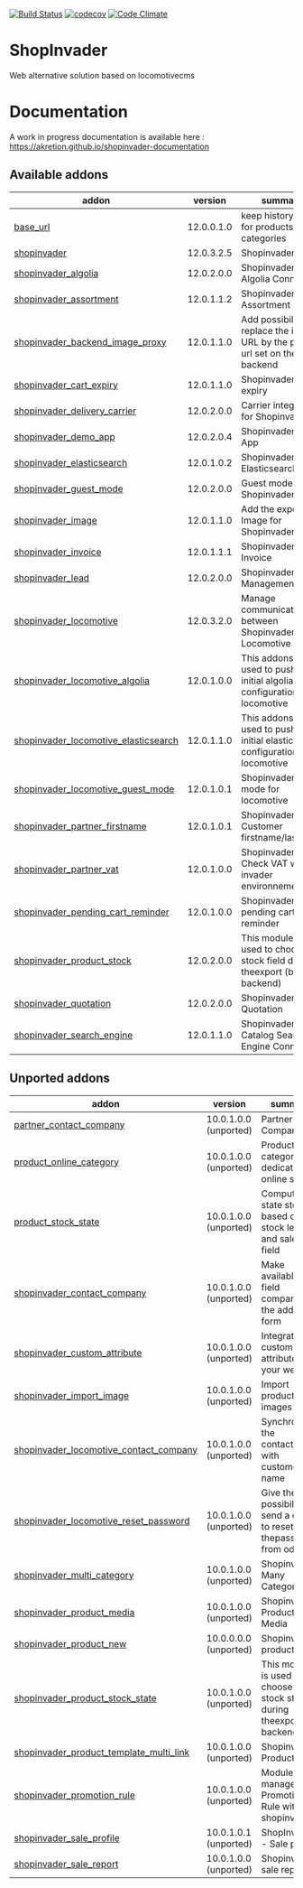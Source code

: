 [![Build Status](https://travis-ci.org/shopinvader/odoo-shopinvader.svg?branch=12.0)](https://travis-ci.org/shopinvader/odoo-shopinvader)
[![codecov](https://codecov.io/gh/shopinvader/odoo-shopinvader/branch/12.0/graph/badge.svg)](https://codecov.io/gh/shopinvader/odoo-shopinvader/branch/12.0)
[![Code Climate](https://codeclimate.com/github/shopinvader/odoo-shopinvader/badges/gpa.svg)](https://codeclimate.com/github/shopinvader/odoo-shopinvader)


ShopInvader
=================

Web alternative solution based on locomotivecms

Documentation
===============

A work in progress documentation is available here : https://akretion.github.io/shopinvader-documentation

[//]: # (addons)

Available addons
----------------
addon | version | summary
--- | --- | ---
[base_url](base_url/) | 12.0.0.1.0 | keep history of url for products & categories
[shopinvader](shopinvader/) | 12.0.3.2.5 | Shopinvader
[shopinvader_algolia](shopinvader_algolia/) | 12.0.2.0.0 | Shopinvader Algolia Connector
[shopinvader_assortment](shopinvader_assortment/) | 12.0.1.1.2 | Shopinvader Assortment
[shopinvader_backend_image_proxy](shopinvader_backend_image_proxy/) | 12.0.1.1.0 | Add possibility to replace the image URL by the proxy url set on the SE backend
[shopinvader_cart_expiry](shopinvader_cart_expiry/) | 12.0.1.1.0 | Shopinvader cart expiry
[shopinvader_delivery_carrier](shopinvader_delivery_carrier/) | 12.0.2.0.0 | Carrier integration for Shopinvader
[shopinvader_demo_app](shopinvader_demo_app/) | 12.0.2.0.4 | Shopinvader Demo App
[shopinvader_elasticsearch](shopinvader_elasticsearch/) | 12.0.1.0.2 | Shopinvader Elasticsearch
[shopinvader_guest_mode](shopinvader_guest_mode/) | 12.0.2.0.0 | Guest mode for Shopinvader
[shopinvader_image](shopinvader_image/) | 12.0.1.1.0 | Add the export of Image for Shopinvader
[shopinvader_invoice](shopinvader_invoice/) | 12.0.1.1.1 | Shopinvader Invoice
[shopinvader_lead](shopinvader_lead/) | 12.0.2.0.0 | Shopinvader Lead Management
[shopinvader_locomotive](shopinvader_locomotive/) | 12.0.3.2.0 | Manage communications between Shopinvader and Locomotive CMS
[shopinvader_locomotive_algolia](shopinvader_locomotive_algolia/) | 12.0.1.0.0 | This addons is used to push the initial algolia configuration to locomotive
[shopinvader_locomotive_elasticsearch](shopinvader_locomotive_elasticsearch/) | 12.0.1.1.0 | This addons is used to push the initial elasticsearch configuration to locomotive
[shopinvader_locomotive_guest_mode](shopinvader_locomotive_guest_mode/) | 12.0.1.0.1 | Shopinvader guest mode for locomotive
[shopinvader_partner_firstname](shopinvader_partner_firstname/) | 12.0.1.0.1 | Shopinvader Customer firstname/lastname
[shopinvader_partner_vat](shopinvader_partner_vat/) | 12.0.1.0.0 | Shopinvader Check VAT with invader environnement
[shopinvader_pending_cart_reminder](shopinvader_pending_cart_reminder/) | 12.0.1.0.0 | Shopinvader pending cart reminder
[shopinvader_product_stock](shopinvader_product_stock/) | 12.0.2.0.0 | This module is used to choose a stock field during theexport (by backend)
[shopinvader_quotation](shopinvader_quotation/) | 12.0.2.0.0 | Shopinvader Quotation
[shopinvader_search_engine](shopinvader_search_engine/) | 12.0.1.1.0 | Shopinvader Catalog Search Engine Connector


Unported addons
---------------
addon | version | summary
--- | --- | ---
[partner_contact_company](partner_contact_company/) | 10.0.1.0.0 (unported) | Partner Company
[product_online_category](product_online_category/) | 10.0.1.0.0 (unported) | Product categories dedicated to online shop
[product_stock_state](product_stock_state/) | 10.0.1.0.0 (unported) | Compute the state stock based onthe stock level and sale_ok field
[shopinvader_contact_company](shopinvader_contact_company/) | 10.0.1.0.0 (unported) | Make available the field company in the address form
[shopinvader_custom_attribute](shopinvader_custom_attribute/) | 10.0.1.0.0 (unported) | Integrate your custom attribute in your website
[shopinvader_import_image](shopinvader_import_image/) | 10.0.1.0.0 (unported) | Import product images
[shopinvader_locomotive_contact_company](shopinvader_locomotive_contact_company/) | 10.0.1.0.0 (unported) | Synchronize the contact_name with customer name
[shopinvader_locomotive_reset_password](shopinvader_locomotive_reset_password/) | 10.0.1.0.0 (unported) | Give the possibility to send a email to reset thepassword from odoo
[shopinvader_multi_category](shopinvader_multi_category/) | 10.0.1.0.0 (unported) | Shopinvader Many Categories
[shopinvader_product_media](shopinvader_product_media/) | 10.0.1.0.0 (unported) | Shopinvader Product Media
[shopinvader_product_new](shopinvader_product_new/) | 10.0.0.0.0 (unported) | Shopinvader product new
[shopinvader_product_stock_state](shopinvader_product_stock_state/) | 10.0.1.0.0 (unported) | This module is used to choose a stock state during theexport (by backend)
[shopinvader_product_template_multi_link](shopinvader_product_template_multi_link/) | 10.0.1.0.0 (unported) | Shopinvader Product Link
[shopinvader_promotion_rule](shopinvader_promotion_rule/) | 10.0.1.0.0 (unported) | Module to manage Promotion Rule with shopinvader
[shopinvader_sale_profile](shopinvader_sale_profile/) | 10.0.1.0.1 (unported) | ShopInvader - Sale profile
[shopinvader_sale_report](shopinvader_sale_report/) | 10.0.1.0.0 (unported) | Shopinvader sale report

[//]: # (end addons)
